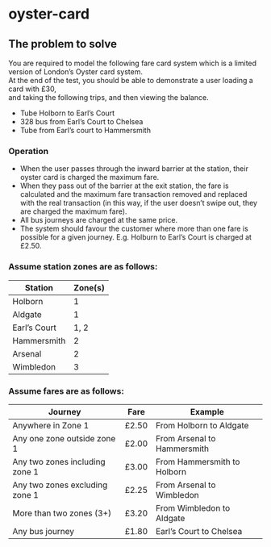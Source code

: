# oyster-card

## The problem to solve

You are required to model the following fare card system which is a limited version of London’s Oyster card system. <br/>
At the end of the test, you should be able to demonstrate a user loading a card with £30, <br/>
and taking the following trips, and then viewing the balance. <br />

- Tube Holborn to Earl’s Court
- 328 bus from Earl’s Court to Chelsea
- Tube from Earl’s court to Hammersmith

### Operation

- When the user passes through the inward barrier at the station, their oyster card is charged the maximum fare.
- When they pass out of the barrier at the exit station, the fare is calculated and the maximum fare transaction removed and replaced with the real transaction (in this way, if the user doesn’t swipe out, they are charged the maximum fare).
- All bus journeys are charged at the same price.
- The system should favour the customer where more than one fare is possible for a given
  journey. E.g. Holburn to Earl’s Court is charged at £2.50.

### Assume station zones are as follows:

| Station      | Zone(s) |
| ------------ | ------- |
| Holborn      | 1       |
| Aldgate      | 1       |
| Earl’s Court | 1, 2    |
| Hammersmith  | 2       |
| Arsenal      | 2       |
| Wimbledon    | 3       |

### Assume fares are as follows:

| Journey                        | Fare  | Example                     |
| ------------------------------ | ----- | --------------------------- |
| Anywhere in Zone 1             | £2.50 | From Holborn to Aldgate     |
| Any one zone outside zone 1    | £2.00 | From Arsenal to Hammersmith |
| Any two zones including zone 1 | £3.00 | From Hammersmith to Holborn |
| Any two zones excluding zone 1 | £2.25 | From Arsenal to Wimbledon   |
| More than two zones (3+)       | £3.20 | From Wimbledon to Aldgate   |
| Any bus journey                | £1.80 | Earl’s Court to Chelsea     |